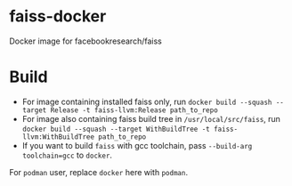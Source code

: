 # faiss-docker

Docker image for facebookresearch/faiss

# Build

 - For image containing installed faiss only, run `docker build --squash --target Release -t faiss-llvm:Release path_to_repo`
 - For image also containing faiss build tree in `/usr/local/src/faiss`, run `docker build --squash --target WithBuildTree -t faiss-llvm:WithBuildTree path_to_repo`
 - If you want to build `faiss` with gcc toolchain, pass `--build-arg toolchain=gcc` to `docker`.


For `podman` user, replace `docker` here with `podman`.
